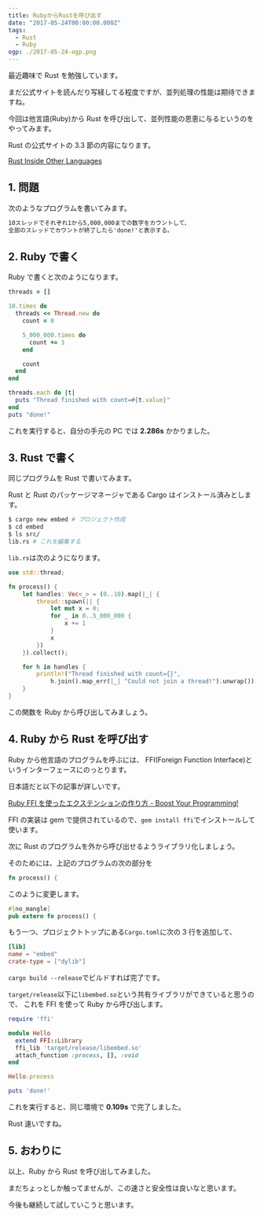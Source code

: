 ```yaml
---
title: RubyからRustを呼び出す
date: "2017-05-24T00:00:00.000Z"
tags:
  - Rust
  - Ruby
ogp: ./2017-05-24-ogp.png
---
```


最近趣味で Rust を勉強しています。

まだ公式サイトを読んだり写経してる程度ですが、並列処理の性能は期待できますね。

今回は他言語(Ruby)から Rust を呼び出して、並列性能の恩恵に与るというのをやってみます。

Rust の公式サイトの 3.3 節の内容になります。

[Rust Inside Other Languages](https://rust-lang-ja.github.io/the-rust-programming-language-ja/1.6/book/rust-inside-other-languages.html)

## **1. 問題**

次のようなプログラムを書いてみます。

```md
10スレッドでそれぞれ1から5,000,000までの数字をカウントして、
全部のスレッドでカウントが終了したら'done!'と表示する。
```

## **2. Ruby で書く**

Ruby で書くと次のようになります。

```rb
threads = []

10.times do
  threads << Thread.new do
    count = 0

    5_000_000.times do
      count += 1
    end

    count
  end
end

threads.each do |t|
  puts "Thread finished with count=#{t.value}"
end
puts "done!"
```

これを実行すると、自分の手元の PC では **2.286s** かかりました。

## **3. Rust で書く**

同じプログラムを Rust で書いてみます。

Rust と Rust のパッケージマネージャである Cargo はインストール済みとします。

```sh
$ cargo new embed # プロジェクト作成
$ cd embed
$ ls src/
lib.rs # これを編集する
```

`lib.rs`は次のようになります。

```rust
use std::thread;

fn process() {
    let handles: Vec<_> = (0..10).map(|_| {
        thread::spawn(|| {
            let mut x = 0;
            for _ in 0..5_000_000 {
                x += 1
            }
            x
        })
    }).collect();

    for h in handles {
        println!("Thread finished with count={}",
            h.join().map_err(|_| "Could not join a thread!").unwrap());
    }
}
```

この関数を Ruby から呼び出してみましょう。

## **4. Ruby から Rust を呼び出す**

Ruby から他言語のプログラムを呼ぶには、
FFI(Foreign Function Interface)というインターフェースにのっとります。

日本語だと以下の記事が詳しいです。

[Ruby FFI を使ったエクステンションの作り方 - Boost Your Programming!](http://kazegusuri.hateblo.jp/entry/2014/03/02/192729)

FFI の実装は gem で提供されているので、`gem install ffi`でインストールして使います。

次に Rust のプログラムを外から呼び出せるようライブラリ化しましょう。

そのためには、上記のプログラムの次の部分を

```rust
fn process() {
```

このように変更します。

```rust
#[no_mangle]
pub extern fn process() {
```

もう一つ、プロジェクトトップにある`Cargo.toml`に次の 3 行を追加して、

```toml
[lib]
name = "embed"
crate-type = ["dylib"]
```

`cargo build --release`でビルドすれば完了です。

`target/release`以下に`libembed.so`という共有ライブラリができていると思うので、
これを FFI を使って Ruby から呼び出します。

```rb
require 'ffi'

module Hello
  extend FFI::Library
  ffi_lib 'target/release/libembed.so'
  attach_function :process, [], :void
end

Hello.process

puts 'done!'
```

これを実行すると、同じ環境で **0.109s** で完了しました。

Rust 速いですね。

## **5. おわりに**

以上、Ruby から Rust を呼び出してみました。

まだちょっとしか触ってませんが、この速さと安全性は良いなと思います。

今後も継続して試していこうと思います。
